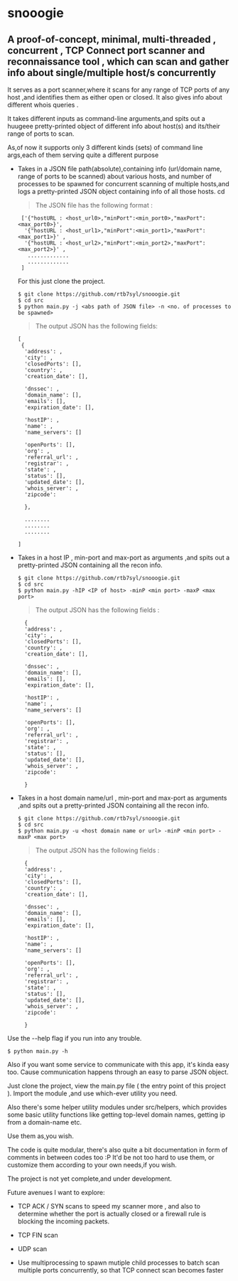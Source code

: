 # snooogie

## A proof-of-concept, minimal, multi-threaded , concurrent , TCP Connect port scanner and reconnaissance tool , which can scan and gather info about single/multiple host/s concurrently


 It serves as a port scanner,where it scans for any range of TCP ports of any host ,and identifies them as either open or closed.
 It also gives info about different whois queries .


 It takes different inputs as command-line arguments,and spits out a huugeee pretty-printed object of different info
 about host(s) and its/their range of ports to scan.


 As,of now it supports only 3 different kinds (sets) of command line args,each of them serving quite a different purpose


* Takes in a JSON file path(absolute),containing info (url/domain name, range of ports to be scanned) about various hosts,
  and number of processes to be spawned for concurrent scanning of multiple hosts,and logs a pretty-printed JSON object containing
  info of all those hosts. cd
     
   > The JSON file has the following format : 
     
     
       ['{"hostURL : <host_url0>,"minPort":<min_port0>,"maxPort":<max_port0>}',
        '{"hostURL : <host_url1>,"minPort":<min_port1>,"maxPort":<max_port1>}' ,
        '{"hostURL : <host_url2>,"minPort":<min_port2>,"maxPort":<max_port2>}' ,
         .............
         .............
       ]

    For this just clone the project.
    
    ```
    $ git clone https://github.com/rtb7syl/snooogie.git
    $ cd src
    $ python main.py -j <abs path of JSON file> -n <no. of processes to be spawned>
    
    ```
    > The output JSON has the following fields:
      
      [
       {
        'address': ,
        'city': ,
        'closedPorts': [],
        'country': ,
        'creation_date': [],
                          
        'dnssec': ,
        'domain_name': [],
        'emails': [],
        'expiration_date': [],
        
        'hostIP': ,
        'name': ,
        'name_servers': []
                         
        'openPorts': [],
        'org': ,
        'referral_url': ,
        'registrar': ,
        'state': ,
        'status': [],
        'updated_date': [],
        'whois_server': ,
        'zipcode': 
        
        },
        
        ........
        ........
        ........
        
      ]
      
      
      
* Takes in a host IP , min-port and max-port as arguments ,and spits out a pretty-printed JSON containing all the recon info.

   ```
   $ git clone https://github.com/rtb7syl/snooogie.git
   $ cd src
   $ python main.py -hIP <IP of host> -minP <min port> -maxP <max port>
   
   ```
   
   > The output JSON has the following fields :
   
        {
        'address': ,
        'city': ,
        'closedPorts': [],
        'country': ,
        'creation_date': [],
                          
        'dnssec': ,
        'domain_name': [],
        'emails': [],
        'expiration_date': [],
        
        'hostIP': ,
        'name': ,
        'name_servers': []
                         
        'openPorts': [],
        'org': ,
        'referral_url': ,
        'registrar': ,
        'state': ,
        'status': [],
        'updated_date': [],
        'whois_server': ,
        'zipcode': 
        
        }





* Takes in a host domain name/url , min-port and max-port as arguments ,and spits out a pretty-printed JSON containing all the recon info.

   ```
   $ git clone https://github.com/rtb7syl/snooogie.git
   $ cd src
   $ python main.py -u <host domain name or url> -minP <min port> -maxP <max port>
   
   ```
   
   > The output JSON has the following fields :
   
        {
        'address': ,
        'city': ,
        'closedPorts': [],
        'country': ,
        'creation_date': [],
                          
        'dnssec': ,
        'domain_name': [],
        'emails': [],
        'expiration_date': [],
        
        'hostIP': ,
        'name': ,
        'name_servers': []
                         
        'openPorts': [],
        'org': ,
        'referral_url': ,
        'registrar': ,
        'state': ,
        'status': [],
        'updated_date': [],
        'whois_server': ,
        'zipcode': 
        
        }

Use the --help flag if you run into any trouble.

```
$ python main.py -h

```

Also if you want some service to communicate with this app, it's kinda easy too. Cause communication happens through an easy to parse JSON object.

Just clone the project, view the main.py file ( the entry point of this project ).
Import the module ,and use which-ever utility you need.

Also there's some helper utility modules under src/helpers, which provides some basic utility functions like getting top-level domain names, getting ip from a domain-name etc.

Use them as,you wish. 

The code is quite modular, there's also quite a bit documentation in form of comments in between codes too :P 
It'd be not too hard to use them, or customize them according to your own needs,if you wish.


The project is not yet complete,and under development.

Future avenues I want to explore:

* TCP ACK / SYN scans to speed my scanner more , and also to determine whether the port is actually closed or a firewall rule is            blocking the incoming packets.

*  TCP FIN scan

*  UDP scan

*  Use multiprocessing to spawn mutiple child processes to batch scan multiple ports concurrently, so that TCP connect scan becomes  faster

